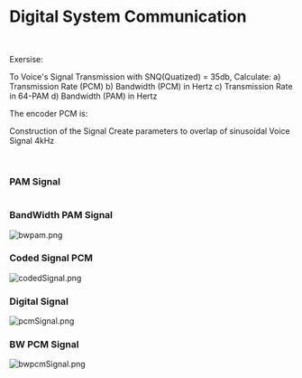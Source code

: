 # Digital System Communication

<img src="https://media2.giphy.com/media/LCgkZUrb08Ezq9JN1w/giphy.gif" title="" alt="" data-align="center">
<img src="https://media4.giphy.com/media/LrqE7XxRR9dPqNoMPh/giphy.gif" title="" alt="" data-align="center">

Exersise:

To Voice's Signal Transmission with SNQ(Quatized) = 35db, Calculate:
a) Transmission Rate (PCM)
b) Bandwidth (PCM) in Hertz
c) Transmission Rate in 64-PAM
d) Bandwidth (PAM) in Hertz

The encoder PCM is:
<img src="https://live.staticflickr.com/65535/51980751780_8f4eab7e6a_z.jpg" title="" alt="" data-align="center">

Construction of the Signal
Create parameters to overlap of sinusoidal
Voice Signal 4kHz

<img src="https://live.staticflickr.com/65535/51980850570_a2043608f6_h.jpg" title="" alt="" data-align="center">
<img src="https://live.staticflickr.com/65535/51979288267_6e0b5f67e9_h.jpg" title="" alt="" data-align="center">

### PAM Signal

<img src="https://live.staticflickr.com/65535/51980850690_4213df10f8_h.jpg" title="" alt="" data-align="center">

### BandWidth PAM Signal

![bwpam.png](https://live.staticflickr.com/65535/51980850675_ad9144ca80_k.jpg)

### Coded Signal PCM

![codedSignal.png](https://live.staticflickr.com/65535/51980364108_12be8daaa5_k.jpg)

### Digital Signal

![pcmSignal.png](https://live.staticflickr.com/65535/51980850620_6e4e3e58e0_h.jpg)

### BW PCM Signal

![bwpcmSignal.png](https://live.staticflickr.com/65535/51980850655_4b7275ca39_h.jpg)
